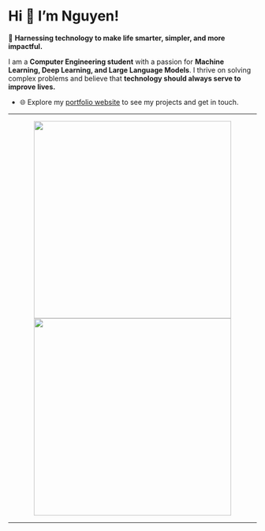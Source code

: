 # Hi 👋 I’m Nguyen!  
🌟 **Harnessing technology to make life smarter, simpler, and more impactful.**  

I am a **Computer Engineering student** with a passion for **Machine Learning, Deep Learning, and Large Language Models**. I thrive on solving complex problems and believe that **technology should always serve to improve lives.**

- 🌐 Explore my [portfolio website]() to see my projects and get in touch.

---

<p align="center">  
  <img src="https://github-readme-stats.vercel.app/api?username=nglebm19&show_icons=true&theme=dark" width="400">  
  <img src="https://github-readme-streak-stats.herokuapp.com?user=nglebm19&theme=dark&hide_border=true" width="400">  
</p>  

---
